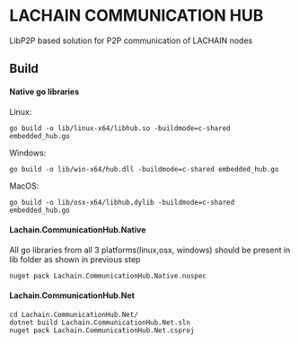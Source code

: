 # LACHAIN COMMUNICATION HUB

LibP2P based solution for P2P communication of LACHAIN nodes


## Build

#### Native go libraries
Linux:

```
go build -o lib/linux-x64/libhub.so -buildmode=c-shared embedded_hub.go
```

Windows:

```
go build -o lib/win-x64/hub.dll -buildmode=c-shared embedded_hub.go
```

MacOS:

```
go build -o lib/osx-x64/libhub.dylib -buildmode=c-shared embedded_hub.go
```

#### Lachain.CommunicationHub.Native
All go libraries from all 3 platforms(linux,osx, windows) should be present in lib folder as shown in previous step

```
nuget pack Lachain.CommunicationHub.Native.nuspec
```

#### Lachain.CommunicationHub.Net
```
cd Lachain.CommunicationHub.Net/
dotnet build Lachain.CommunicationHub.Net.sln
nuget pack Lachain.CommunicationHub.Net.csproj
```
